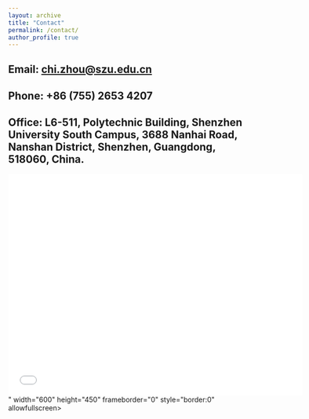 ```yaml
---
layout: archive
title: "Contact"
permalink: /contact/
author_profile: true
---
```


Email: chi.zhou@szu.edu.cn
----------

Phone: +86 (755) 2653 4207
----------

Office: L6-511, Polytechnic Building, Shenzhen University South Campus, 3688 Nanhai Road, Nanshan District, Shenzhen, Guangdong, 518060, China.
----------
<iframe src="<iframe src="https://www.google.com/maps/embed?pb=!1m18!1m12!1m3!1d3685.2906448169506!2d113.94058681744384!3d22.530782699999996!2m3!1f0!2f0!3f0!3m2!1i1024!2i768!4f13.1!3m3!1m2!1s0x3403ee1a6e8cf15b%3A0x1668f3c62c036651!2z5rex5aSn5Y2X5Yy65a6_6IiN5qW8!5e0!3m2!1szh-CN!2s!4v1628696370900!5m2!1szh-CN!2s" width="600" height="450" style="border:0;" allowfullscreen="" loading="lazy"></iframe>" width="600" height="450" frameborder="0" style="border:0" allowfullscreen></iframe>
